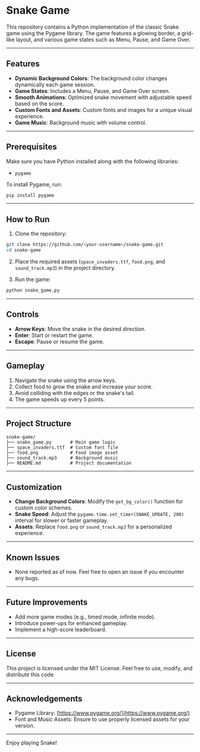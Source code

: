# Snake Game

This repository contains a Python implementation of the classic Snake game using the Pygame library. The game features a glowing border, a grid-like layout, and various game states such as Menu, Pause, and Game Over.

---

## Features

- **Dynamic Background Colors**: The background color changes dynamically each game session.
- **Game States**: Includes a Menu, Pause, and Game Over screen.
- **Smooth Animations**: Optimized snake movement with adjustable speed based on the score.
- **Custom Fonts and Assets**: Custom fonts and images for a unique visual experience.
- **Game Music**: Background music with volume control.

---

## Prerequisites

Make sure you have Python installed along with the following libraries:

- `pygame`

To install Pygame, run:

```bash
pip install pygame
```

---

## How to Run

1. Clone the repository:

```bash
git clone https://github.com/<your-username>/snake-game.git
cd snake-game
```

2. Place the required assets (`space_invaders.ttf`, `food.png`, and `sound_track.mp3`) in the project directory.

3. Run the game:

```bash
python snake_game.py
```

---

## Controls

- **Arrow Keys**: Move the snake in the desired direction.
- **Enter**: Start or restart the game.
- **Escape**: Pause or resume the game.

---

## Gameplay

1. Navigate the snake using the arrow keys.
2. Collect food to grow the snake and increase your score.
3. Avoid colliding with the edges or the snake's tail.
4. The game speeds up every 5 points.

---

## Project Structure

```plaintext
snake-game/
├── snake_game.py       # Main game logic
├── space_invaders.ttf  # Custom font file
├── food.png            # Food image asset
├── sound_track.mp3     # Background music
├── README.md           # Project documentation
```

---

## Customization

- **Change Background Colors**: Modify the `get_bg_color()` function for custom color schemes.
- **Snake Speed**: Adjust the `pygame.time.set_timer(SNAKE_UPDATE, 200)` interval for slower or faster gameplay.
- **Assets**: Replace `food.png` or `sound_track.mp3` for a personalized experience.

---

## Known Issues

- None reported as of now. Feel free to open an issue if you encounter any bugs.

---

## Future Improvements

- Add more game modes (e.g., timed mode, infinite mode).
- Introduce power-ups for enhanced gameplay.
- Implement a high-score leaderboard.

---

## License

This project is licensed under the MIT License. Feel free to use, modify, and distribute this code.

---

## Acknowledgements

- Pygame Library: [https://www.pygame.org/](https://www.pygame.org/)
- Font and Music Assets: Ensure to use properly licensed assets for your version.

---

Enjoy playing Snake!

